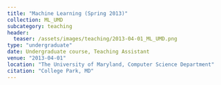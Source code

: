```yaml
---
title: "Machine Learning (Spring 2013)"
collection: ML_UMD
subcategory: teaching
header: 
  teaser: /assets/images/teaching/2013-04-01_ML_UMD.png
type: "undergraduate"
date: Undergraduate course, Teaching Assistant
venue: "2013-04-01"
location: "The University of Maryland, Computer Science Department"
citation: "College Park, MD"
---
```


